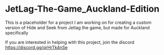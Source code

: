 # JetLag-The-Game_Auckland-Edition

This is a placeholder for a project I am working on for creating a custom version of Hide and Seek from Jetlag the game, but made for Auckland specifically

If you are interested in helping with this project, join the discord
https://discord.gg/qrHrTk4nSe


